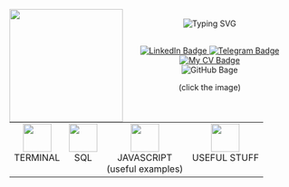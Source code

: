 <!-- <p align="center">:octocat: <a href="https://git.io/typing-svg"><img src="https://readme-typing-svg.demolab.com?font=Ubuntu+Mono&weight=600&pause=1000000&color=EFB700&center=true&vCenter=true&width=250&height=60&lines=Hey!+What's+up!;" align="center" alt="Typing SVG" /></a></p> -->
<p align="center"
<div id="header" >
<img src="https://user-images.githubusercontent.com/125083041/220283470-1202d530-841a-42f4-83ba-127c4546d0ba.gif" align="left" width="200" height="200">
<br><img src="https://readme-typing-svg.demolab.com?font=Fira+Code&size=17&duration=700&pause=10&color=F78500&multiline=true&repeat=false&width=500&height=150&lines=Hey!+What's+up!+;I'm+George+Dombrovskyi.;Here+I+keep+a+small+glossaries+just+for+myself.;But+if+you+are+looking+for+QA+Engineer%2C;you+can+check+my+CV+and+write+to+me;using+the+links+below!" alt="Typing SVG" />
</div>
<br>
<br>
<div id="badges" align="center">
  <a href="https://www.linkedin.com/in/george-dombrovskyi/">
    <img src="https://img.shields.io/badge/LinkedIn-blue?style=for-the-badge&logo=linkedin&logoColor=white" alt="LinkedIn Badge"/>
  </a>
  <a href="https://t.me/iseemygoal">
    <img src="https://img.shields.io/badge/Telegram-blue?style=for-the-badge&logo=telegram&logoColor=white" alt="Telegram Badge"/>
  </a>
  <a href="https://sites.google.com/view/qa-engineer-cv">
    <img src="https://img.shields.io/badge/My CV-blue?style=for-the-badge&logo=internet&logoColor=white" alt="My CV Badge"/>
  </a>
</div>
<div id="badges" align="center">
    <img src="https://komarev.com/ghpvc/?username=GeorgeDombrovskyi&style=flat-square&color=blue" alt="GitHub Bage"/>
</div>
</p>

<p align="center">
    (click the image)
  <table align="center">
  <tr>
      <td align="center">
  <a href="https://github.com/GeorgeDombrovskyi/Terminal_gls">
        <img src="https://user-images.githubusercontent.com/125083041/220153229-0fb3a56f-0d9e-409a-a43f-e05dd64fa199.png" 
          width="50" height="50">
      </a> 
        <br>TERMINAL<br></br>
          </td>
           <td align="center">
  <a href="https://github.com/GeorgeDombrovskyi/SQL_gls">
        <img src="https://user-images.githubusercontent.com/125083041/220153216-9514190e-719b-403b-8248-0eff23ab96be.png" width="50" height="50"> </a> 
             <br>SQL<br></br> </td> 
                              <td align="center">
  <a href="https://github.com/GeorgeDombrovskyi/Javascript">
        <img src="https://user-images.githubusercontent.com/125083041/220153207-5778d7a9-f32c-42f0-8bc3-ffe49e2e09ba.png" width="50" height="50"> </a> 
             <br>JAVASCRIPT <br>(useful examples)</br> </td>     
                 <td align="center">
  <a href="https://github.com/GeorgeDombrovskyi/Useful_Stuff">
        <img src="https://user-images.githubusercontent.com/125083041/220153233-cd8f3fd3-5cca-4f51-80fd-9e7116ef9e34.png" width="50" height="50"> </a> 
             <br>USEFUL STUFF<br></br> </td>        
             </tr>
    </table>
</p>



<!-- ![me](https://user-images.githubusercontent.com/125083041/220283470-1202d530-841a-42f4-83ba-127c4546d0ba.gif) -->



<!-- ![javascript](https://user-images.githubusercontent.com/125083041/220153207-5778d7a9-f32c-42f0-8bc3-ffe49e2e09ba.png)
![sql](https://user-images.githubusercontent.com/125083041/220153216-9514190e-719b-403b-8248-0eff23ab96be.png)
![terminal](https://user-images.githubusercontent.com/125083041/220153229-0fb3a56f-0d9e-409a-a43f-e05dd64fa199.png)
![useful](https://user-images.githubusercontent.com/125083041/220153233-cd8f3fd3-5cca-4f51-80fd-9e7116ef9e34.png)

 -->

